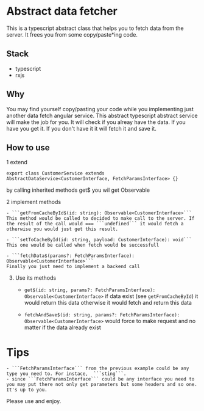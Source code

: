 # Abstract data fetcher

This is a typescript abstract class that helps you to fetch data from the server. It frees you from some copy/paste*ing code.

## Stack
- typescript
- rxjs

## Why
You may find yourself copy/pasting your code while you implementing just another data fetch angular service. This abstract typescript abstract service will make the job for you. It will check if you alreay have the data. If you have you get it. If you don't have it it will fetch it and save it.

## How to use
1 extend
```
export class CustomerService extends AbstractDataService<CustomerInterface, FetchParamsInterface> {}
```
by calling inherited methods get$ you wil get Observable<CustomerInterface>

2 implement methods

    - ```getFromCacheById$(id: string): Observable<CustomerInterface>```
    This method would be called to decided to make call to the server. If the result of the call would === ```undefined``` it would fetch a otherwise you would just get this result.

    - ```setToCacheById(id: string, payload: CustomerInterface): void```
    This one would be called when fetch would be successfull

    - ```fetchData$(params?: FetchParamsInterface): Observable<CustomerInterface>```
    Finally you just need to implement a backend call

3. Use its methods

    - ```get$(id: string, params?: FetchParamsInterface): Observable<CustomerInterface>``` if data exist (see ```getFromCacheById```) it would return this data otherwise it would fetch and return this data

    - ```fetchAndSave$(id: string, params?: FetchParamsInterface): Observable<CustomerInterface>``` would force to make request and no matter if the data already exist

# Tips

    - ```FetchParamsInterface``` from the previous example could be any type you need to. For instace,  ```sting```.
    - since ```FetchParamsInterface``` could be any interface you need to you may put there not only get parameters but some headers and so one. It's up to you.

Please use and enjoy.
